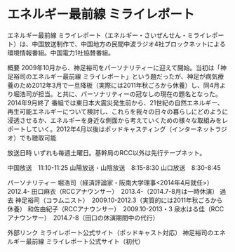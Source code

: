 # エネルギー最前線 ミライレポート

エネルギー最前線 ミライレポート（エネルギー・さいぜんせん・ミライレポート）は、中国放送制作で、中国地方の民間中波ラジオ4社ブロックネットによる環境情報番組。中国電力1社協賛番組。

概要
2009年10月から、神足裕司をパーソナリティーに迎えて開始。当初は「神足裕司のエネルギー最前線 ミライレポート」という題だったが、神足が病気療養のため2012年3月で一旦降板（実際には2011年秋ごろから休養）し、同4月より堀浩司が担当。と共に、パーソナリティーの冠なしの現在の題名となった。2014年9月終了
番組では東日本大震災発生前から、21世紀の自然エネルギー、再生可能エネルギーについて検討し、これらを我々の日々の暮らしにどのように浸透させるか、エネルギーを身近な側面から考えていくための様々な取組みをレポートしていく。2012年4月以後はポッドキャスティング（インターネットラジオ）でも聴取可能

放送日時
いずれも毎週土曜日。基幹局のRCC以外は先行テープネット。

中国放送　11:10-11:25
山陽放送・山陰放送　8:15-8:30
山口放送　8:30-8:45

パーソナリティー
堀浩司（経済評論家・阪南大学理事<2014年4月就任>）　2012.4-
田口麻衣（RCCアナウンサー）　2013.4-（2014.7-8月は一時休演）
過去
神足裕司（コラムニスト）　2009.10-2012.3（実質的には2011年秋ごろから休養）
和佐由紀子（RCCアナウンサー）　2009.10-2013・3
泉水はる佳（RCCアナウンサー）　2014.7-8（田口の休演期間中の代行）

外部リンク
ミライレポート公式サイト（ポッドキャスト対応）
神足裕司のエネルギー最前線 ミライレポート公式サイト（初代）